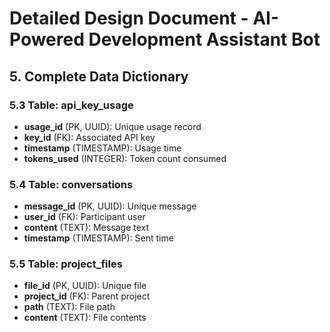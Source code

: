 # Detailed Design Document - AI-Powered Development Assistant Bot

## 5. Complete Data Dictionary
### 5.3 Table: api_key_usage
- **usage_id** (PK, UUID): Unique usage record
- **key_id** (FK): Associated API key
- **timestamp** (TIMESTAMP): Usage time
- **tokens_used** (INTEGER): Token count consumed

### 5.4 Table: conversations
- **message_id** (PK, UUID): Unique message
- **user_id** (FK): Participant user
- **content** (TEXT): Message text
- **timestamp** (TIMESTAMP): Sent time

### 5.5 Table: project_files
- **file_id** (PK, UUID): Unique file
- **project_id** (FK): Parent project
- **path** (TEXT): File path
- **content** (TEXT): File contents